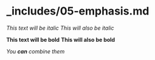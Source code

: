 
# _includes/05-emphasis.md
*This text will be italic*
_This will also be italic_

**This text will be bold**
__This will also be bold__

_You **can** combine them_
